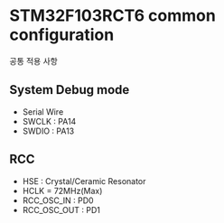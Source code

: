 # STM32F103RCT6 common configuration
공통 적용 사항


## System Debug mode
- Serial Wire
- SWCLK : PA14
- SWDIO : PA13

## RCC
- HSE : Crystal/Ceramic Resonator
- HCLK = 72MHz(Max)
- RCC_OSC_IN : PD0
- RCC_OSC_OUT : PD1
